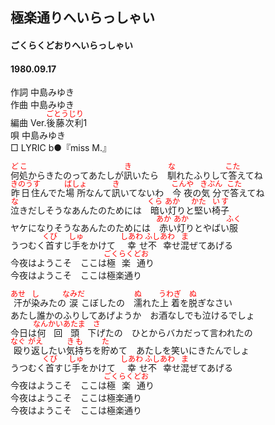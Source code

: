 <style type="text/css">
	ruby{
	    ruby-position: over;
	}
	ruby > rt{font-size: 12px;color:red;}
	p{font:16px;font-size: '楷体'}
</style>
## 極楽通りへいらっしゃい
#### ごくらくどおりへいらっしゃい
#### 1980.09.17


作詞      中島みゆき  
作曲      中島みゆき  
編曲 </rb><rp>(</rp><rt>Ver.</rt><rp>)</rp></ruby><ruby><rb>後藤次利</rb><rp>(</rp><rt>ごとうじり</rt><rp>)</rp></ruby></rb><rp>(</rp><rt>1</rt><rp>)</rp></ruby>  
唄         中島みゆき  
□ LYRIC </rb><rp>(</rp><rt>b</rt><rp>)</rp></ruby>●『miss M.』    

<ruby><rb>何処</rb><rp>(</rp><rt>どこ</rt><rp>)</rp></ruby>からきたのってあたしが<ruby><rb>訊</rb><rp>(</rp><rt>き</rt><rp>)</rp></ruby>いたら　<ruby><rb>馴</rb><rp>(</rp><rt>な</rt><rp>)</rp></ruby>れたふりして<ruby><rb>答</rb><rp>(</rp><rt>こた</rt><rp>)</rp></ruby>えてね  
<ruby><rb>昨日住</rb><rp>(</rp><rt>きのうす</rt><rp>)</rp></ruby>んでた<ruby><rb>場所</rb><rp>(</rp><rt>ばしょ</rt><rp>)</rp></ruby>なんて<ruby><rb>訊</rb><rp>(</rp><rt>き</rt><rp>)</rp></ruby>いてないわ　<ruby><rb>今夜</rb><rp>(</rp><rt>こんや</rt><rp>)</rp></ruby>の<ruby><rb>気分</rb><rp>(</rp><rt>きぶん</rt><rp>)</rp></ruby>で<ruby><rb>答</rb><rp>(</rp><rt>こた</rt><rp>)</rp></ruby>えてね  
<ruby><rb>泣</rb><rp>(</rp><rt>な</rt><rp>)</rp></ruby>きだしそうなあんたのためには　<ruby><rb>暗</rb><rp>(</rp><rt>くら</rt><rp>)</rp></ruby>い<ruby><rb>灯</rb><rp>(</rp><rt>あか</rt><rp>)</rp></ruby>りと<ruby><rb>堅</rb><rp>(</rp><rt>かた</rt><rp>)</rp></ruby>い<ruby><rb>椅子</rb><rp>(</rp><rt>いす</rt><rp>)</rp></ruby>  
ヤケになりそうなあんたのためには　<ruby><rb>赤</rb><rp>(</rp><rt>あか</rt><rp>)</rp></ruby>い<ruby><rb>灯</rb><rp>(</rp><rt>あか</rt><rp>)</rp></ruby>りとやばい<ruby><rb>服</rb><rp>(</rp><rt>ふく</rt><rp>)</rp></ruby>  
うつむく<ruby><rb>首</rb><rp>(</rp><rt>くび</rt><rp>)</rp></ruby>すじ<ruby><rb>手</rb><rp>(</rp><rt>しゅ</rt><rp>)</rp></ruby>をかけて　<ruby><rb>幸</rb><rp>(</rp><rt>しあわ</rt><rp>)</rp></ruby>せ<ruby><rb>不幸</rb><rp>(</rp><rt>ふしあわ</rt><rp>)</rp></ruby>せ<ruby><rb>混</rb><rp>(</rp><rt>ま</rt><rp>)</rp></ruby>ぜてあげる  
今夜はようこそ　ここは<ruby><rb>極楽通</rb><rp>(</rp><rt>ごくらくどお</rt><rp>)</rp></ruby>り  
今夜はようこそ　ここは極楽通り  
  
<ruby><rb>汗</rb><rp>(</rp><rt>あせ</rt><rp>)</rp></ruby>が<ruby><rb>染</rb><rp>(</rp><rt>し</rt><rp>)</rp></ruby>みたの<ruby><rb>涙</rb><rp>(</rp><rt>なみだ</rt><rp>)</rp></ruby>こぼしたの　<ruby><rb>濡</rb><rp>(</rp><rt>ぬ</rt><rp>)</rp></ruby>れた<ruby><rb>上着</rb><rp>(</rp><rt>うわぎ</rt><rp>)</rp></ruby>を<ruby><rb>脱</rb><rp>(</rp><rt>ぬ</rt><rp>)</rp></ruby>ぎなさい  
あたし誰かのふりしてあげようか　お酒なしでも泣けるでしょ  
今日は<ruby><rb>何回頭下</rb><rp>(</rp><rt>なんかいあたま　さ</rt><rp>)</rp></ruby>げたの　ひとからバカだって言われたの  
<ruby><rb>殴</rb><rp>(</rp><rt>なぐ</rt><rp>)</rp></ruby>り<ruby><rb>返</rb><rp>(</rp><rt>がえ</rt><rp>)</rp></ruby>したい<ruby><rb>気持</rb><rp>(</rp><rt>きも</rt><rp>)</rp></ruby>ちを<ruby><rb>貯</rb><rp>(</rp><rt>た</rt><rp>)</rp></ruby>めて　あたしを笑いにきたんでしょ  
うつむく<ruby><rb>首</rb><rp>(</rp><rt>くび</rt><rp>)</rp></ruby>すじ<ruby><rb>手</rb><rp>(</rp><rt>しゅ</rt><rp>)</rp></ruby>をかけて　<ruby><rb>幸</rb><rp>(</rp><rt>しあわ</rt><rp>)</rp></ruby>せ<ruby><rb>不幸</rb><rp>(</rp><rt>ふしあわ</rt><rp>)</rp></ruby>せ<ruby><rb>混</rb><rp>(</rp><rt>ま</rt><rp>)</rp></ruby>ぜてあげる  
今夜はようこそ　ここは<ruby><rb>極楽通</rb><rp>(</rp><rt>ごくらくどお</rt><rp>)</rp></ruby>り  
今夜はようこそ　ここは極楽通り  
今夜はようこそ　ここは極楽通り  